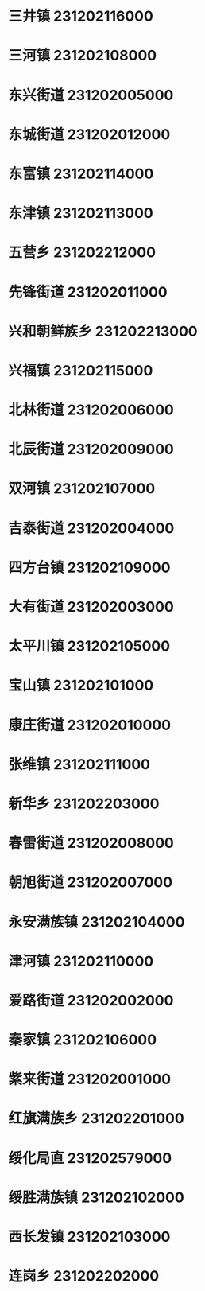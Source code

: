 # 三井镇 231202116000
# 三河镇 231202108000
# 东兴街道 231202005000
# 东城街道 231202012000
# 东富镇 231202114000
# 东津镇 231202113000
# 五营乡 231202212000
# 先锋街道 231202011000
# 兴和朝鲜族乡 231202213000
# 兴福镇 231202115000
# 北林街道 231202006000
# 北辰街道 231202009000
# 双河镇 231202107000
# 吉泰街道 231202004000
# 四方台镇 231202109000
# 大有街道 231202003000
# 太平川镇 231202105000
# 宝山镇 231202101000
# 康庄街道 231202010000
# 张维镇 231202111000
# 新华乡 231202203000
# 春雷街道 231202008000
# 朝旭街道 231202007000
# 永安满族镇 231202104000
# 津河镇 231202110000
# 爱路街道 231202002000
# 秦家镇 231202106000
# 紫来街道 231202001000
# 红旗满族乡 231202201000
# 绥化局直 231202579000
# 绥胜满族镇 231202102000
# 西长发镇 231202103000
# 连岗乡 231202202000
